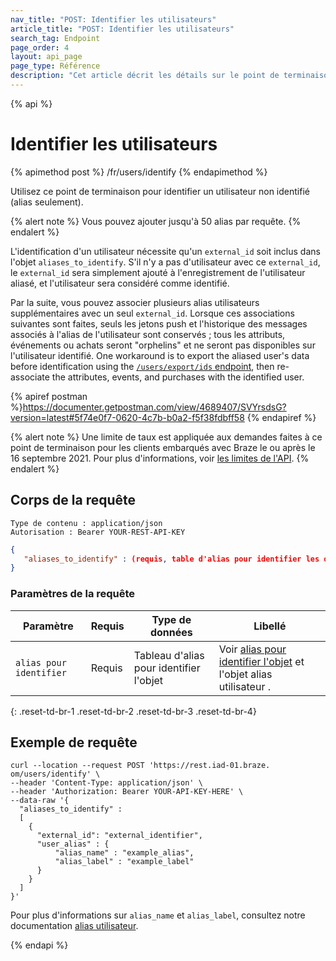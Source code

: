 ```yaml
---
nav_title: "POST: Identifier les utilisateurs"
article_title: "POST: Identifier les utilisateurs"
search_tag: Endpoint
page_order: 4
layout: api_page
page_type: Référence
description: "Cet article décrit les détails sur le point de terminaison Identifier les utilisateurs Braze."
---
```


{% api %}
# Identifier les utilisateurs
{% apimethod post %}
/fr/users/identify
{% endapimethod %}

Utilisez ce point de terminaison pour identifier un utilisateur non identifié (alias seulement).

{% alert note %}
Vous pouvez ajouter jusqu'à 50 alias par requête.
{% endalert %}

L'identification d'un utilisateur nécessite qu'un `external_id` soit inclus dans l'objet `aliases_to_identify`. S'il n'y a pas d'utilisateur avec ce `external_id`, le `external_id` sera simplement ajouté à l'enregistrement de l'utilisateur aliasé, et l'utilisateur sera considéré comme identifié.

Par la suite, vous pouvez associer plusieurs alias utilisateurs supplémentaires avec un seul `external_id`. Lorsque ces associations suivantes sont faites, seuls les jetons push et l'historique des messages associés à l'alias de l'utilisateur sont conservés ; tous les attributs, événements ou achats seront "orphelins" et ne seront pas disponibles sur l'utilisateur identifié. One workaround is to export the aliased user's data before identification using the [`/users/export/ids` endpoint]({{site.baseurl}}/api/endpoints/export/user_data/post_user_identify/), then re-associate the attributes, events, and purchases with the identified user.

{% apiref postman %}https://documenter.getpostman.com/view/4689407/SVYrsdsG?version=latest#5f74e0f7-0620-4c7b-b0a2-f5f38fdbff58 {% endapiref %}

{% alert note %}
Une limite de taux est appliquée aux demandes faites à ce point de terminaison pour les clients embarqués avec Braze le ou après le 16 septembre 2021. Pour plus d'informations, voir [les limites de l'API]({{site.baseurl}}/api/basics/#api-limits).
{% endalert %}

## Corps de la requête

```
Type de contenu : application/json
Autorisation : Bearer YOUR-REST-API-KEY
```

```json
{
   "aliases_to_identify" : (requis, table d'alias pour identifier les objets)
}
```

### Paramètres de la requête

| Paramètre               | Requis | Type de données                         | Libellé                                                                                                                                                                                   |
| ----------------------- | ------ | --------------------------------------- | ----------------------------------------------------------------------------------------------------------------------------------------------------------------------------------------- |
| `alias pour identifier` | Requis | Tableau d'alias pour identifier l'objet | Voir [alias pour identifier l'objet]({{site.baseurl}}/api/objects_filters/aliases_to_identify/) et l'objet alias utilisateur []({{site.baseurl}}/api/objects_filters/user_alias_object/). |
{: .reset-td-br-1 .reset-td-br-2 .reset-td-br-3  .reset-td-br-4}

## Exemple de requête
```
curl --location --request POST 'https://rest.iad-01.braze. om/users/identify' \
--header 'Content-Type: application/json' \
--header 'Authorization: Bearer YOUR-API-KEY-HERE' \
--data-raw '{
  "aliases_to_identify" : 
  [
    {
      "external_id": "external_identifier",
      "user_alias" : {
          "alias_name" : "example_alias",
          "alias_label" : "example_label"
      }
    }
  ]
}'
```

Pour plus d'informations sur `alias_name` et `alias_label`, consultez notre documentation [alias utilisateur]({{site.baseurl}}/user_guide/data_and_analytics/user_data_collection/user_profile_lifecycle/#user-aliases).

{% endapi %}

